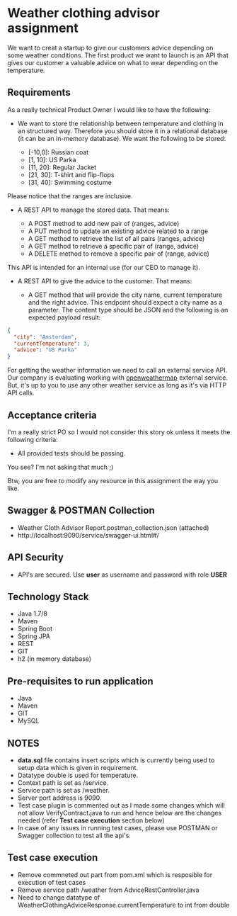 # Weather clothing advisor assignment

We want to creat a startup to give our customers advice depending on some weather conditions. The first product we want
to launch is an API that gives our customer a valuable advice on what to wear depending on the temperature.

## Requirements

As a really technical Product Owner I would like to have the following:

* We want to store the relationship between temperature and clothing in an structured way. Therefore you should store it
in a relational database (it can be an in-memory database). We want the following to be stored:

  - [-10,0]: Russian coat
  - [1, 10]: US Parka
  - [11, 20]: Regular Jacket
  - [21, 30]: T-shirt and flip-flops
  - [31, 40]: Swimming costume

Please notice that the ranges are inclusive.

* A REST API to manage the stored data. That means:

  - A POST method to add new pair of (ranges, advice)
  - A PUT method to update an existing advice related to a range
  - A GET method to retrieve the list of all pairs (ranges, advice)
  - A GET method to retrieve a specific pair of (range, advice)
  - A DELETE method to remove a specific pair of (range, advice)

This API is intended for an internal use (for our CEO to manage it).

* A REST API to give the advice to the customer. That means:

  - A GET method that will provide the city name, current temperature and the right advice. This endpoint should expect
   a city name as a parameter. The content type should be JSON and the following is an expected payload result:
  
```json
{
  "city": "Amsterdam",
  "currentTemperature": 3,
  "advice": "US Parka"
}
```

For getting the weather information we need to call an external service API. Our company is evaluating working with 
[openweathermap][1] external service. But, it's up to you to use any other weather service as long as it's via HTTP API
calls.

[1]: https://openweathermap.org/api

## Acceptance criteria

I'm a really strict PO so I would not consider this story ok unless it meets the following criteria:

* All provided tests should be passing.

You see? I'm not asking that much ;)

Btw, you are free to modify any resource in this assignment the way you like.

## Swagger & POSTMAN Collection

* Weather Cloth Advisor Report.postman_collection.json (attached) 
* http://localhost:9090/service/swagger-ui.html#/

## API Security

* API's are secured. Use **user** as username and password with role **USER**

## Technology Stack

  - Java 1.7/8
  - Maven
  - Spring Boot
  - Spring JPA
  - REST
  - GIT
  - h2 (in memory database)

## Pre-requisites to run application

   - Java 
   - Maven 
   - GIT
   - MySQL
   
## NOTES

   - **data.sql** file contains insert scripts which is currently being used to setup data which is given in requirement.
   - Datatype double is used for temperature.
   - Context path is set as /service.
   - Service path is set as /weather.
   - Server port address is 9090.
   - Test case plugin is commented out as I made some changes which will not allow VerifyContract.java to run and hence below are the changes needed (refer **Test case execution** section below)
   - In case of any issues in running test cases, please use POSTMAN or Swagger collection to test all the api's.
   
## Test case execution

   - Remove commneted out part from pom.xml which is resposible for execution of test cases
   - Remove service path /weather from AdviceRestController.java
   - Need to change datatype of WeatherClothingAdviceResponse.currentTemperature to int from double
   

